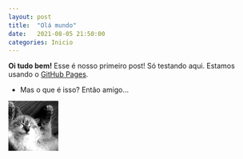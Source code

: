 ```yaml
---
layout: post
title:  "Olá mundo"
date:   2021-08-05 21:50:00
categories: Inicio
---
```


**Oi tudo bem!**
Esse é nosso primeiro post!
Só testando aqui. Estamos usando o [GitHub Pages](https://pages.github.com/).

* Mas o que é isso?
Então amigo...

<img src="/assets/images/profile.png">
